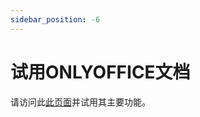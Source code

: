 ```yaml
---
sidebar_position: -6
---
```


# 试用ONLYOFFICE文档

请访问此[此页面](https://www.onlyoffice.com/see-it-in-action.aspx)并试用其主要功能。